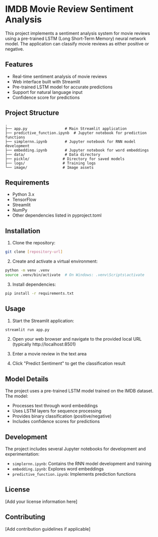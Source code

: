 # IMDB Movie Review Sentiment Analysis

This project implements a sentiment analysis system for movie reviews using a pre-trained LSTM (Long Short-Term Memory) neural network model. The application can classify movie reviews as either positive or negative.

## Features

- Real-time sentiment analysis of movie reviews
- Web interface built with Streamlit
- Pre-trained LSTM model for accurate predictions
- Support for natural language input
- Confidence score for predictions

## Project Structure

```
.
├── app.py                 # Main Streamlit application
├── predictive_function.ipynb  # Jupyter notebook for prediction functions
├── simplernn.ipynb        # Jupyter notebook for RNN model development
├── embedding.ipynb        # Jupyter notebook for word embeddings
├── data/                  # Data directory
├── pickle/               # Directory for saved models
├── logs/                 # Training logs
└── image/                # Image assets
```

## Requirements

- Python 3.x
- TensorFlow
- Streamlit
- NumPy
- Other dependencies listed in pyproject.toml

## Installation

1. Clone the repository:
```bash
git clone [repository-url]
```

2. Create and activate a virtual environment:
```bash
python -m venv .venv
source .venv/bin/activate  # On Windows: .venv\Scripts\activate
```

3. Install dependencies:
```bash
pip install -r requirements.txt
```

## Usage

1. Start the Streamlit application:
```bash
streamlit run app.py
```

2. Open your web browser and navigate to the provided local URL (typically http://localhost:8501)

3. Enter a movie review in the text area

4. Click "Predict Sentiment" to get the classification result

## Model Details

The project uses a pre-trained LSTM model trained on the IMDB dataset. The model:
- Processes text through word embeddings
- Uses LSTM layers for sequence processing
- Provides binary classification (positive/negative)
- Includes confidence scores for predictions

## Development

The project includes several Jupyter notebooks for development and experimentation:
- `simplernn.ipynb`: Contains the RNN model development and training
- `embedding.ipynb`: Explores word embeddings
- `predictive_function.ipynb`: Implements prediction functions

## License

[Add your license information here]

## Contributing

[Add contribution guidelines if applicable]

